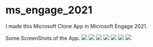 # ms_engage_2021

I made this Microsoft Clone App in Microsoft Engage 2021.



Some ScreenShots of the App.
![](appImage/1.jpg)
![](appImage/2.jpg)
![](appImage/3.jpg)
![](appImage/4.jpg)
![](appImage/5.jpg)
![](appImage/6.jpg)
![](appImage/7.jpg)
